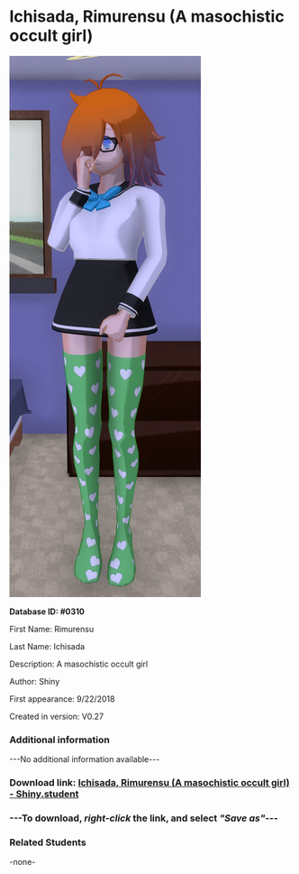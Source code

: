 # Ichisada, Rimurensu (A masochistic occult girl)

<img src="../../Files/Images/Ichisada, Rimurensu (A masochistic occult girl).png" title="Ichisada, Rimurensu (A masochistic occult girl) - Shiny">

**Database ID: #0310**

First Name: Rimurensu

Last Name: Ichisada

Description: A masochistic occult girl

Author: Shiny

First appearance: 9/22/2018

Created in version: V0.27

### Additional information

---No additional information available---

### Download link: <a href="https://raw.githubusercontent.com/Arbiter1223/Daigaku-Gurashi-Custom-Students/master/Files/Student%20Files/Ichisada%2C%20Rimurensu%20(A%20masochistic%20occult%20girl)%20-%20Shiny.student">Ichisada, Rimurensu (A masochistic occult girl) - Shiny.student</a>

### ---**To download, _right-click_ the link, and select _"Save as"_**---

### Related Students

-none-
